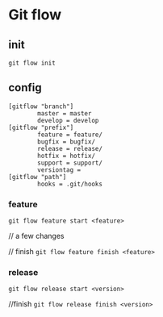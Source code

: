 # Git flow

## init

`git flow init`

## config

```text
[gitflow "branch"]
        master = master
        develop = develop
[gitflow "prefix"]
        feature = feature/
        bugfix = bugfix/
        release = release/
        hotfix = hotfix/
        support = support/
        versiontag =
[gitflow "path"]
        hooks = .git/hooks
```

### feature

`git flow feature start <feature>`

// a few changes

// finish
`git flow feature finish <feature>`

### release

`git flow release start <version>`

//finish
`git flow release finish <version>`
